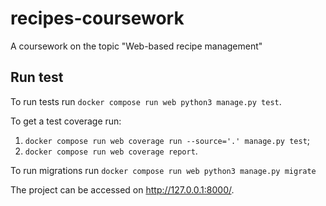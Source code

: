 # recipes-coursework
A coursework on the topic "Web-based recipe management"

## Run test
To run tests run `docker compose run web python3 manage.py test`.

To get a test coverage run:

1) `docker compose run web coverage run --source='.' manage.py test`; 
2) `docker compose run web coverage report`.

To run migrations run
`docker compose run web python3 manage.py migrate`

The project can be accessed on http://127.0.0.1:8000/.
